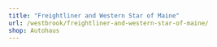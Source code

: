 ```yaml
---
title: "Freightliner and Western Star of Maine"
url: /westbrook/freightliner-and-western-star-of-maine/
shop: Autohaus
---
```

